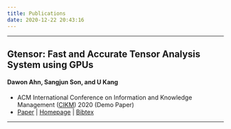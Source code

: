 ```yaml
---
title: Publications
date: 2020-12-22 20:43:16
---
```

---
## Gtensor: Fast and Accurate Tensor Analysis System using GPUs
#### Dawon Ahn, **Sangjun Son**, and U Kang
* ACM International Conference on Information and Knowledge Management ([CIKM](https://www.cikm2020.org/)) 2020
(Demo Paper)
* [Paper](https://dl.acm.org/doi/pdf/10.1145/3340531.3417413) | [Homepage](https://datalab.snu.ac.kr/gtensor/) | [Bibtex](./gtensor.bib)
---